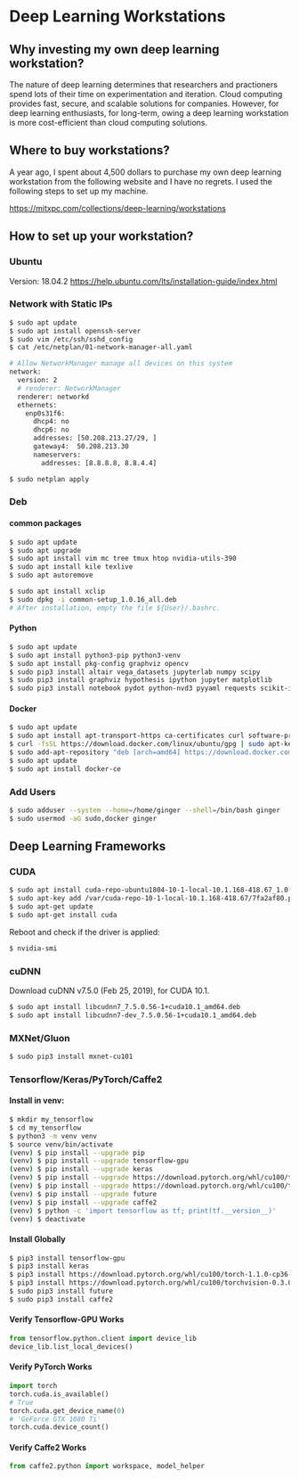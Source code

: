 # Deep Learning Workstations

## Why investing my own deep learning workstation?
The nature of deep learning determines that researchers and practioners spend lots of their time on experimentation and iteration. Cloud computing provides fast, secure, and scalable solutions for companies. However, for deep learning enthusiasts, for long-term, owing a deep learning workstation is more cost-efficient than cloud computing solutions. 

## Where to buy workstations?
A year ago, I spent about 4,500 dollars to purchase my own deep learning workstation from the following website and I have no regrets. I used the following steps to set up my machine. 

https://mitxpc.com/collections/deep-learning/workstations

## How to set up your workstation?

### Ubuntu

Version: 18.04.2
https://help.ubuntu.com/lts/installation-guide/index.html

### Network with Static IPs

```bash
$ sudo apt update
$ sudo apt install openssh-server
$ sudo vim /etc/ssh/sshd_config
$ cat /etc/netplan/01-network-manager-all.yaml

# Allow NetworkManager manage all devices on this system
network:
  version: 2
  # renderer: NetworkManager
  renderer: networkd
  ethernets:
    enp0s31f6:
      dhcp4: no
      dhcp6: no
      addresses: [50.208.213.27/29, ]
      gateway4:  50.208.213.30
      nameservers:
        addresses: [8.8.8.8, 8.8.4.4]

$ sudo netplan apply
```

### Deb

#### common packages

```bash
$ sudo apt update
$ sudo apt upgrade
$ sudo apt install vim mc tree tmux htop nvidia-utils-390
$ sudo apt install kile texlive
$ sudo apt autoremove
```

```bash
$ sudo apt install xclip
$ sudo dpkg -i common-setup_1.0.16_all.deb
# After installation, empty the file ${User}/.bashrc.
```

#### Python

```bash
$ sudo apt update
$ sudo apt install python3-pip python3-venv
$ sudo apt install pkg-config graphviz opencv
$ sudo pip3 install altair vega_datasets jupyterlab numpy scipy
$ sudo pip3 install graphviz hypothesis ipython jupyter matplotlib
$ sudo pip3 install notebook pydot python-nvd3 pyyaml requests scikit-image
```

#### Docker

```bash
$ sudo apt update
$ sudo apt install apt-transport-https ca-certificates curl software-properties-common
$ curl -fsSL https://download.docker.com/linux/ubuntu/gpg | sudo apt-key add -
$ sudo add-apt-repository "deb [arch=amd64] https://download.docker.com/linux/ubuntu bionic stable"
$ sudo apt update
$ sudo apt install docker-ce
```

### Add Users

```bash
$ sudo adduser --system --home=/home/ginger --shell=/bin/bash ginger
$ sudo usermod -aG sudo,docker ginger
```

## Deep Learning Frameworks

### CUDA

```bash
$ sudo apt install cuda-repo-ubuntu1804-10-1-local-10.1.168-418.67_1.0-1_amd64.deb
$ sudo apt-key add /var/cuda-repo-10-1-local-10.1.168-418.67/7fa2af80.pub
$ sudo apt-get update
$ sudo apt-get install cuda
```

Reboot and check if the driver is applied:

```bash
$ nvidia-smi
```

### cuDNN

Download cuDNN v7.5.0 (Feb 25, 2019), for CUDA 10.1.

```bash
$ sudo apt install libcudnn7_7.5.0.56-1+cuda10.1_amd64.deb
$ sudo apt install libcudnn7-dev_7.5.0.56-1+cuda10.1_amd64.deb
```

### MXNet/Gluon

```bash
$ sudo pip3 install mxnet-cu101
```

### Tensorflow/Keras/PyTorch/Caffe2

#### Install in venv:

```bash
$ mkdir my_tensorflow
$ cd my_tensorflow
$ python3 -m venv venv
$ source venv/bin/activate
(venv) $ pip install --upgrade pip
(venv) $ pip install --upgrade tensorflow-gpu
(venv) $ pip install --upgrade keras
(venv) $ pip install --upgrade https://download.pytorch.org/whl/cu100/torch-1.1.0-cp36-cp36m-linux_x86_64.whl
(venv) $ pip install --upgrade https://download.pytorch.org/whl/cu100/torchvision-0.3.0-cp36-cp36m-linux_x86_64.whl
(venv) $ pip install --upgrade future
(venv) $ pip install --upgrade caffe2
(venv) $ python -c 'import tensorflow as tf; print(tf.__version__)'
(venv) $ deactivate
```

#### Install Globally

```bash
$ pip3 install tensorflow-gpu
$ pip3 install keras
$ pip3 install https://download.pytorch.org/whl/cu100/torch-1.1.0-cp36-cp36m-linux_x86_64.whl
$ pip3 install https://download.pytorch.org/whl/cu100/torchvision-0.3.0-cp36-cp36m-linux_x86_64.whl
$ sudo pip3 install future
$ sudo pip3 install caffe2
```

#### Verify Tensorflow-GPU Works

```python
from tensorflow.python.client import device_lib
device_lib.list_local_devices()
```

#### Verify PyTorch Works

```python
import torch
torch.cuda.is_available()
# True
torch.cuda.get_device_name(0)
# 'GeForce GTX 1080 Ti'
torch.cuda.device_count()
```

#### Verify Caffe2 Works

```python
from caffe2.python import workspace, model_helper
```
